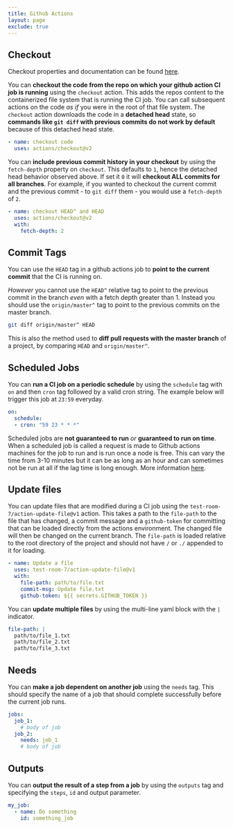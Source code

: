 ```yaml
---
title: Github Actions
layout: page
exclude: true
---
```


## Checkout

Checkout properties and documentation can be found [here](https://github.com/actions/checkout).

You can **checkout the code from the repo on which your github action CI job is running** using the `checkout` action. This adds the repos content to the containerized file system that is running the CI job. You can call subsequent actions on the code *as if* you were in the root of that file system. The `checkout` action downloads the code in a **detached head** state, so **commands like `git diff` with previous commits do not work by default** because of this detached head state.
```yaml
- name: checkout code
  uses: actions/checkout@v2
```

You can **include previous commit history in your checkout** by using the `fetch-depth` property on `checkout`. This defaults to `1`, hence the detached head behavior observed above. If set it `0` it will **checkout ALL commits for all branches**. For example, if you wanted to checkout the current commit and the previous commit - to `git diff` them - you would use a `fetch-depth` of `2`.
```yaml
- name: checkout HEAD^ and HEAD
  uses: actions/checkout@v2
  with:
    fetch-depth: 2
```

## Commit Tags

You can use the `HEAD` tag in a github actions job to **point to the current commit** that the CI is running on.

*However* you cannot use the `HEAD^` relative tag to point to the previous commit in the branch *even* with a fetch depth greater than 1. Instead you should use the `origin/master^` tag to point to the previous commits on the master branch.
```bash
git diff origin/master^ HEAD
```

This is also the method used to **diff pull requests with the master branch** of a project, by comparing `HEAD` and `origin/master^`.

## Scheduled Jobs

You can **run a CI job on a periodic schedule** by using the `schedule` tag with `on` and then `cron` tag followed by a valid cron string. The example below will trigger this job at `23:59` everyday.
```yaml
on:
  schedule:
  - cron: "59 23 * * *"
```

Scheduled jobs are **not guaranteed to run** *or* **guaranteed to run on time**. When a scheduled job is called a request is made to Github actions machines for the job to run and is run once a node is free. This can vary the time from 3-10 minutes but it can be as long as an hour and can sometimes not be run at all if the lag time is long enough. More information [here](https://upptime.js.org/blog/2021/01/22/github-actions-schedule-not-working/).

## Update files

You can update files that are modified during a CI job using the `test-room-7/action-update-file@v1` action. This takes a path to the `file-path` to the file that has changed, a commit message and a `github-token` for committing that can be loaded directly from the actions environment. The changed file will then be changed on the current branch. The `file-path` is loaded relative to the root directory of the project and should not have `/` or `./` appended to it for loading.
```yaml
- name: Update a file
  uses: test-room-7/action-update-file@v1
  with:
    file-path: path/to/file.txt
    commit-msg: Update file.txt
    github-token: ${{ secrets.GITHUB_TOKEN }}
```

You can **update multiple files** by using the multi-line yaml block with the `|` indicator.
```yaml
file-path: |
  path/to/file_1.txt
  path/to/file_2.txt
  path/to/file_3.txt
```

## Needs

You can **make a job dependent on another job** using the `needs` tag. This should specify the name of a job that should complete successfully before the current job runs.
```yaml
jobs:
  job_1:
    # body of job
  job_2:
    needs: job_1
    # body of job
```

## Outputs

You can **output the result of a step from a job** by using the `outputs` tag and specifying the `steps`, `id` and output parameter. 
```yaml
my_job:
  - name: Do something
    id: something_job
```
<!--stackedit_data:
eyJoaXN0b3J5IjpbLTE4MzQxMzM2NTAsMTAwNjA1OTk0NiwtOT
MyMjAwMjQ0LDE3NTExODUxMTEsMTY1ODk1NzQ1MSwtNzk5MTY0
NTczLC0xMTMwODAyNDY3LDEzOTM0NjY4MzksMjEwMDU2NjU1My
wtMTgwMDAxMDY3Ml19
-->